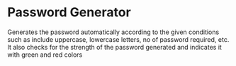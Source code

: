 # Password Generator
 Generates the password automatically according to the given conditions such as include uppercase, lowercase letters, no of password required, etc. It also checks for the strength of the password generated and indicates it with green and red colors
